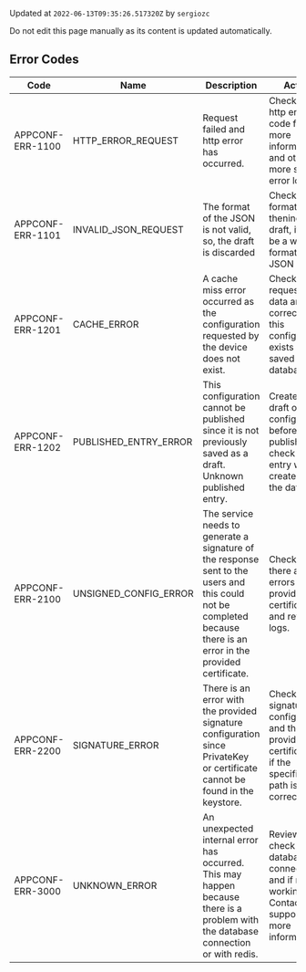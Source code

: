 <html><ac:structured-macro ac:name="info" ac:schema-version="1"><ac:rich-text-body><p>Updated at <code>2022-06-13T09:35:26.517320Z</code> by <code>sergiozc</code></p></ac:rich-text-body></ac:structured-macro><ac:structured-macro ac:name="note" ac:schema-version="1"><ac:rich-text-body><p>Do not edit this page manually as its content is updated automatically.</p></ac:rich-text-body></ac:structured-macro> </html>

## Error Codes


 
| Code | Name | Description | Action |
| ---- | ---- | ----------- | ------ |
| APPCONF-ERR-1100 | HTTP_ERROR_REQUEST | Request failed and http error has occurred. | Check the http error code for more information and other more specific error logs. |
| APPCONF-ERR-1101 | INVALID_JSON_REQUEST | The format of the JSON is not valid, so, the draft is discarded | Check the format of thenincoming draft, it must be a well-formatted JSON |
| APPCONF-ERR-1201 | CACHE_ERROR | A cache miss error occurred as the configuration requested by the device does not exist. | Check if requested data are correct and if this configuration exists or it is saved in database. |
| APPCONF-ERR-1202 | PUBLISHED_ENTRY_ERROR | This configuration cannot be published since it is not previously saved as a draft. Unknown published entry. | Create a draft of this configuration before publish it and check if an entry was created in the database. |
| APPCONF-ERR-2100 | UNSIGNED_CONFIG_ERROR | The service needs to generate a signature of the response sent to the users and this could not be completed because there is an error in the provided certificate. | Check if there are errors in the provided certificate and review logs. |
| APPCONF-ERR-2200 | SIGNATURE_ERROR | There is an error with the provided signature configuration since PrivateKey or certificate cannot be found in the keystore. | Check the signature configuration and the provided certificate or if the specified path is correct. |
| APPCONF-ERR-3000 | UNKNOWN_ERROR | An unexpected internal error has occurred. This may happen because there is a problem with the database connection or with redis. | Review logs, check the database connection and if redis is working. Contact with support for more information. |
